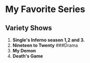 # My Favorite Series
## Variety Shows
1. **Single's Inferno season 1,2 and 3.**
2. **Nineteen to Twenty**
###Drama
1. **My Demon**
2. **Death's Game**
